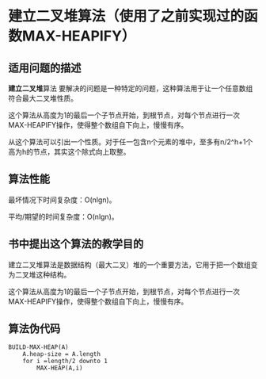 建立二叉堆算法（使用了之前实现过的函数MAX-HEAPIFY）
===============================

适用问题的描述
----------------

**建立二叉堆**算法 要解决的问题是一种特定的问题，这种算法用于让一个任意数组符合最大二叉堆性质。

这个算法从高度为1的最后一个子节点开始，到根节点，对每个节点进行一次MAX-HEAPIFY操作，使得整个数组自下向上，慢慢有序。

从这个算法可以引出一个性质。对于任一包含n个元素的堆中，至多有n/2^h+1个高为h的节点，其实这个除式向上取整。

算法性能
---------

最坏情况下时间复杂度：O(nlgn)。

平均/期望的时间复杂度：O(nlgn)。

书中提出这个算法的教学目的
-----------------------------

建立二叉堆算法是数据结构（最大二叉）堆的一个重要方法，它用于把一个数组变为二叉堆这种结构。

这个算法从高度为1的最后一个子节点开始，到根节点，对每个节点进行一次MAX-HEAPIFY操作，使得整个数组自下向上，慢慢有序。

算法伪代码
-----------

```
BUILD-MAX-HEAP(A)
	A.heap-size = A.length
	for i =length/2 downto 1
		MAX-HEAP(A,i)
```